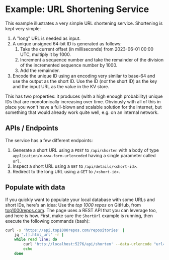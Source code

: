 # Example: URL Shortening Service

This example illustrates a very simple URL shortening service. Shortening is
kept very simple:

1. A "long" URL is needed as input.
2. A unique unsigned 64-bit ID is generated as follows:
    1. Take the current offset (in milliseconds) from 2023-06-01 00:00 UTC,
       multiply it by 1000.
    2. Increment a sequence number and take the remainder of the division of
       the incremented sequence number by 1000.
    3. Add the remainder.
3. Encode the unique ID using an encoding very similar to base-64 and use the
   output as the short ID. Use the ID (_not_ the short ID) as the key and the
   input URL as the value in the KV store.

This has two properties: it produces (with a high enough probability) unique IDs
that are monotonically increasing over time. Obviously with all of this in place
you won't have a full-blown and scalable solution for the internet, but
something that would already work quite well, e.g. on an internal network.

## APIs / Endpoints

The service has a few different endpoints:

1. Generate a short URL using a `POST` to `/api/shorten` with a body of type
   `application/x-www-form-urlencoded` having a single parameter called `url`.
2. Inspect a short URL using a `GET` to `/api/details/<short-id>`.
3. Redirect to the long URL using a `GET` to `/<short-id>`.

## Populate with data

If you quickly want to populate your local database with some URLs and short IDs,
here's an idea: Use the _top 1000 repos_ on GitHub, from
[top1000repos.com](https://top1000repos.com/). The page uses a REST API that you
can leverage too, and here is how. First, make sure the `ShortUrl` example is
running, then execute the following commands (bash):

```bash
curl -s 'https://api.top1000repos.com/repositories' |
    jq '.[].html_url' -r |
    while read line; do
        curl 'http://localhost:5276/api/shorten' --data-urlencode "url=$line"
        echo
    done
```
